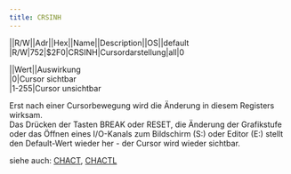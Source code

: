 ```yaml
---
title: CRSINH
---
```

||R/W||Adr||Hex||Name||Description||OS||default  
|R/W|752|$2F0|CRSINH|Cursordarstellung|all|0  
  
||Wert||Auswirkung  
|0|Cursor sichtbar  
|1-255|Cursor unsichtbar  
  
Erst nach einer Cursorbewegung wird die Änderung in diesem Registers wirksam.  
Das Drücken der Tasten BREAK oder RESET, die Änderung der Grafikstufe oder das Öffnen eines I/O-Kanals zum Bildschirm (S:) oder Editor (E:) stellt den Default-Wert wieder her - der Cursor wird wieder sichtbar.  
  
siehe auch: [CHACT](../CHACT/index.md), [CHACTL](../CHACTL/index.md)  
